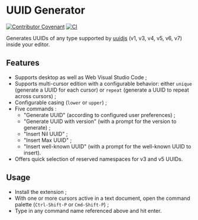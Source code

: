 # UUID Generator

[![Contributor Covenant](https://img.shields.io/badge/Contributor%20Covenant-2.1-4baaaa.svg)](CODE_OF_CONDUCT.md) [![CI](https://github.com/ludwhe/vscode-uuid/actions/workflows/ci.yml/badge.svg)](https://github.com/ludwhe/vscode-uuid/actions/workflows/ci.yml)

Generates UUIDs of any type supported by [uuidjs](https://github.com/uuidjs/uuid) (v1, v3, v4, v5, v6, v7) inside your editor.

## Features

- Supports desktop as well as Web Visual Studio Code ;
- Supports multi-cursor edition with a configurable behavior: either `unique` (generate a UUID for each cursor) or `repeat` (generate a UUID to repeat across cursors) ;
- Configurable casing (`lower` or `upper`) ;
- Five commands :
  - "Generate UUID" (according to configured user preferences) ;
  - "Generate UUID with version" (with a prompt for the version to generate) ;
  - "Insert Nil UUID" ;
  - "Insert Max UUID" ;
  - "Insert well-known UUID" (with a prompt for the well-known UUID to insert).
- Offers quick selection of reserved namespaces for v3 and v5 UUIDs.

## Usage

- Install the extension ;
- With one or more cursors active in a text document, open the command palette (`Ctrl-Shift-P` or `Cmd-Shift-P`) ;
- Type in any command name referenced above and hit enter.
